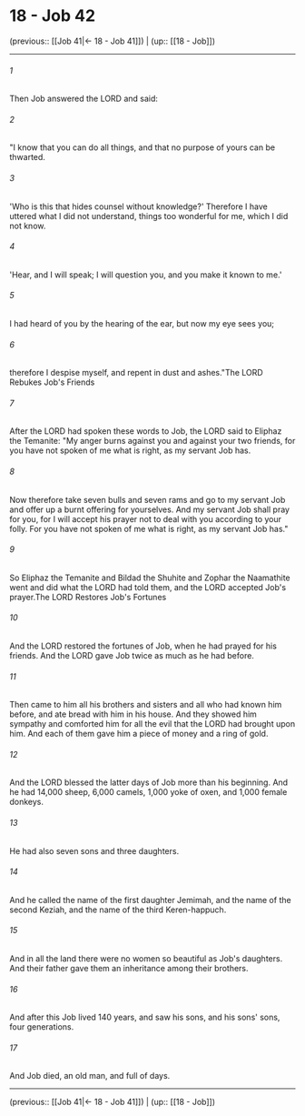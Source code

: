 # 18 - Job 42

(previous:: [[Job 41|← 18 - Job 41]]) | (up:: [[18 - Job]])

***


###### 1 
Then Job answered the LORD and said: 

###### 2 
"I know that you can do all things, and that no purpose of yours can be thwarted. 

###### 3 
'Who is this that hides counsel without knowledge?' Therefore I have uttered what I did not understand, things too wonderful for me, which I did not know. 

###### 4 
'Hear, and I will speak; I will question you, and you make it known to me.' 

###### 5 
I had heard of you by the hearing of the ear, but now my eye sees you; 

###### 6 
therefore I despise myself, and repent in dust and ashes."The LORD Rebukes Job's Friends 

###### 7 
After the LORD had spoken these words to Job, the LORD said to Eliphaz the Temanite: "My anger burns against you and against your two friends, for you have not spoken of me what is right, as my servant Job has. 

###### 8 
Now therefore take seven bulls and seven rams and go to my servant Job and offer up a burnt offering for yourselves. And my servant Job shall pray for you, for I will accept his prayer not to deal with you according to your folly. For you have not spoken of me what is right, as my servant Job has." 

###### 9 
So Eliphaz the Temanite and Bildad the Shuhite and Zophar the Naamathite went and did what the LORD had told them, and the LORD accepted Job's prayer.The LORD Restores Job's Fortunes 

###### 10 
And the LORD restored the fortunes of Job, when he had prayed for his friends. And the LORD gave Job twice as much as he had before. 

###### 11 
Then came to him all his brothers and sisters and all who had known him before, and ate bread with him in his house. And they showed him sympathy and comforted him for all the evil that the LORD had brought upon him. And each of them gave him a piece of money and a ring of gold. 

###### 12 
And the LORD blessed the latter days of Job more than his beginning. And he had 14,000 sheep, 6,000 camels, 1,000 yoke of oxen, and 1,000 female donkeys. 

###### 13 
He had also seven sons and three daughters. 

###### 14 
And he called the name of the first daughter Jemimah, and the name of the second Keziah, and the name of the third Keren-happuch. 

###### 15 
And in all the land there were no women so beautiful as Job's daughters. And their father gave them an inheritance among their brothers. 

###### 16 
And after this Job lived 140 years, and saw his sons, and his sons' sons, four generations. 

###### 17 
And Job died, an old man, and full of days.

***

(previous:: [[Job 41|← 18 - Job 41]]) | (up:: [[18 - Job]])
